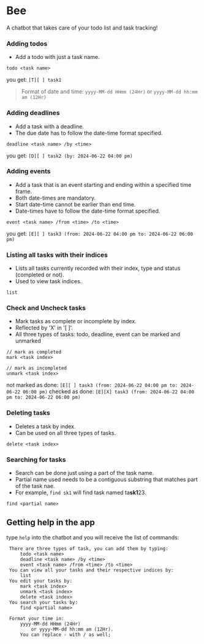 # Bee
A chatbot that takes care of your todo list and task tracking!

### Adding todos
- Add a todo with just a task name.
```
todo <task name>
```
you get: `[T][ ] task1`

> Format of date and time:
> `yyyy-MM-dd HHmm (24Hr)` or `yyyy-MM-dd hh:mm am (12Hr)`

### Adding deadlines
- Add a task with a deadline. 
- The due date has to follow the date-time format specified.
```
deadline <task name> /by <time>
```
you get: `[D][ ] task2 (by: 2024-06-22 04:00 pm)`

### Adding events
- Add a task that is an event starting and ending within a specified time frame.
- Both date-times are mandatory.
- Start date-time cannot be earlier than end time.
- Date-times have to follow the date-time format specified.
```
event <task name> /from <time> /to <time>
```
you get: `[E][ ] task3 (from: 2024-06-22 04:00 pm to: 2024-06-22 06:00 pm)`

### Listing all tasks with their indices
- Lists all tasks currently recorded with their index, type and status (completed or not).
- Used to view task indices.
```
list
```

### Check and Uncheck tasks
- Mark tasks as complete or incomplete by index.
- Reflected by 'X' in '[ ]'.
- All three types of tasks: todo, deadline, event can be marked and unmarked
```
// mark as completed
mark <task index>

// mark as incompleted
unmark <task index>
```
not marked as done: `[E][ ] task3 (from: 2024-06-22 04:00 pm to: 2024-06-22 06:00 pm)`
checked as done: `[E][X] task3 (from: 2024-06-22 04:00 pm to: 2024-06-22 06:00 pm)`

### Deleting tasks
- Deletes a task by index.
- Can be used on all three types of tasks.
```
delete <task index>
```

### Searching for tasks
- Search can be done just using a part of the task name.
- Partial name used needs to be a contiguous substring that matches part of the task nae.
- For example, `find sk1` will find task named ta**sk1**23.
```
find <partial name>
```

## Getting help in the app
type `help` into the chatbot and you will receive the list of commands:

     There are three types of task, you can add them by typing:
         todo <task name>
         deadline <task name> /by <time>
         event <task name> /from <time> /to <time>
     You can view all your tasks and their respective indices by:
         list
     You edit your tasks by:
         mark <task index>
         unmark <task index>
         delete <task index>
     You search your tasks by:
         find <partial name>
    
     Format your time in:
         yyyy-MM-dd HHmm (24Hr)
             or yyyy-MM-dd hh:mm am (12Hr).
         You can replace - with / as well;